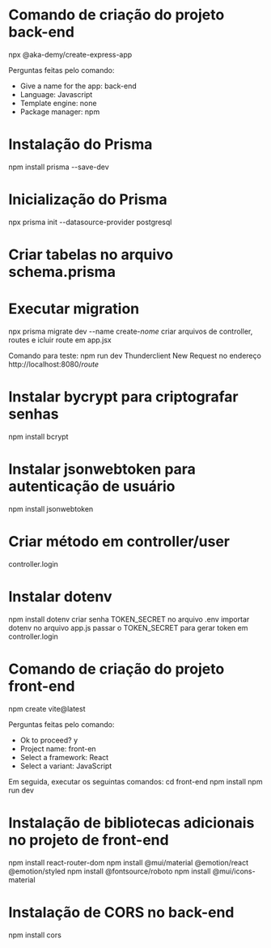 # Comando de criação do projeto back-end
npx @aka-demy/create-express-app

Perguntas feitas pelo comando:
 * Give a name for the app: back-end
 * Language: Javascript
 * Template engine: none
 * Package manager: npm

# Instalação do Prisma
npm install prisma --save-dev

# Inicialização do Prisma
npx prisma init --datasource-provider postgresql

# Criar tabelas no arquivo schema.prisma 

# Executar migration
npx prisma migrate dev --name create-*nome*
criar arquivos de controller, routes e icluir route em app.jsx

Comando para teste: npm run dev
Thunderclient New Request no endereço http://localhost:8080/*route*

# Instalar bycrypt para criptografar senhas
npm install bcrypt

# Instalar jsonwebtoken para autenticação de usuário
npm install jsonwebtoken

# Criar método em controller/user
controller.login

# Instalar dotenv
npm install dotenv
criar senha TOKEN_SECRET no arquivo .env
importar dotenv no arquivo app.js
passar o TOKEN_SECRET para gerar token em controller.login

# Comando de criação do projeto front-end
npm create vite@latest

Perguntas feitas pelo comando:
* Ok to proceed? y
* Project name: front-en
* Select a framework: React
* Select a variant: JavaScript

Em seguida, executar os seguintas comandos:
cd front-end
npm install
npm run dev

# Instalação de bibliotecas adicionais no projeto de front-end
npm install react-router-dom
npm install @mui/material @emotion/react @emotion/styled
npm install @fontsource/roboto
npm install @mui/icons-material

# Instalação de CORS no back-end
npm install cors